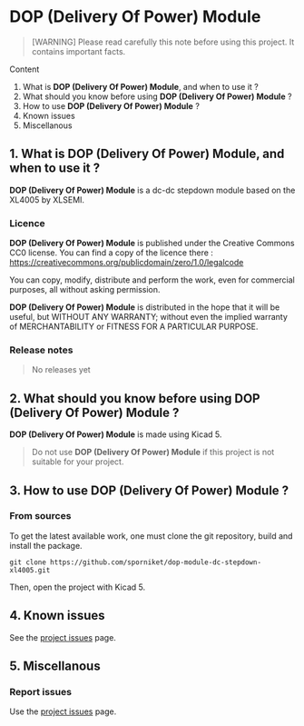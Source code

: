# DOP (Delivery Of Power) Module

> [WARNING] Please read carefully this note before using this project. It contains important facts.

Content

1. What is **DOP (Delivery Of Power) Module**, and when to use it ?
2. What should you know before using **DOP (Delivery Of Power) Module** ?
3. How to use **DOP (Delivery Of Power) Module** ?
4. Known issues
5. Miscellanous

## 1. What is **DOP (Delivery Of Power) Module**, and when to use it ?

**DOP (Delivery Of Power) Module** is a dc-dc stepdown module based on the XL4005 by XLSEMI.


### Licence

**DOP (Delivery Of Power) Module** is published under the Creative Commons CC0 license. You can find a copy of the licence there : https://creativecommons.org/publicdomain/zero/1.0/legalcode

You can copy, modify, distribute and perform the work, even for commercial purposes, all without asking permission.

**DOP (Delivery Of Power) Module** is distributed in the hope that it will be useful, but WITHOUT ANY WARRANTY; without even the implied warranty of MERCHANTABILITY or FITNESS FOR A PARTICULAR PURPOSE.

### Release notes

> No releases yet

## 2. What should you know before using **DOP (Delivery Of Power) Module** ?

**DOP (Delivery Of Power) Module** is made using Kicad 5.

> Do not use **DOP (Delivery Of Power) Module** if this project is not suitable for your project.

## 3. How to use **DOP (Delivery Of Power) Module** ?

### From sources

To get the latest available work, one must clone the git repository, build and install the package.

	git clone https://github.com/sporniket/dop-module-dc-stepdown-xl4005.git

Then, open the project with Kicad 5.

## 4. Known issues
See the [project issues](https://github.com/sporniket/dop-module-dc-stepdown-xl4005/issues) page.

## 5. Miscellanous

### Report issues
Use the [project issues](https://github.com/sporniket/dop-module-dc-stepdown-xl4005/issues) page.
